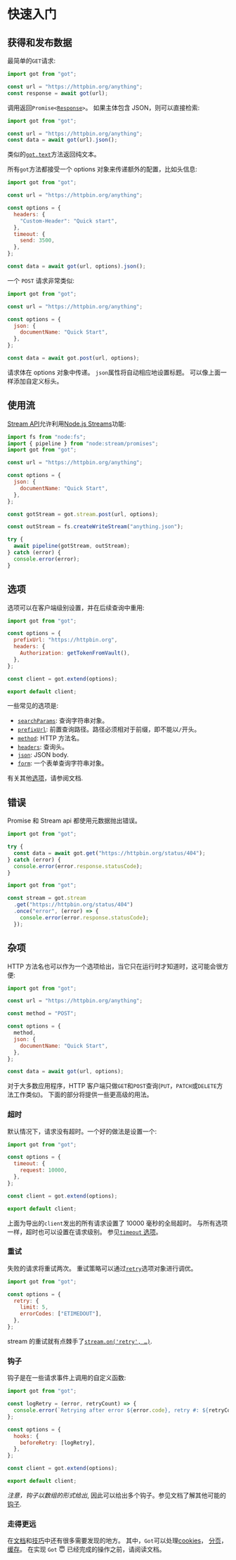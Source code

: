 # 快速入门

## 获得和发布数据

最简单的`GET`请求:

```js
import got from "got";

const url = "https://httpbin.org/anything";
const response = await got(url);
```

调用返回<code>Promise<[Response](3-streams.md#response-1)></code>。
如果主体包含 JSON，则可以直接检索:

```js
import got from "got";

const url = "https://httpbin.org/anything";
const data = await got(url).json();
```

类似的<code>[got.text](1-promise.md#promisetext)</code>方法返回纯文本。

所有`got`方法都接受一个 options 对象来传递额外的配置，比如头信息:

```js
import got from "got";

const url = "https://httpbin.org/anything";

const options = {
  headers: {
    "Custom-Header": "Quick start",
  },
  timeout: {
    send: 3500,
  },
};

const data = await got(url, options).json();
```

一个 `POST` 请求非常类似:

```js
import got from "got";

const url = "https://httpbin.org/anything";

const options = {
  json: {
    documentName: "Quick Start",
  },
};

const data = await got.post(url, options);
```

请求体在 options 对象中传递。
`json`属性将自动相应地设置标题。
可以像上面一样添加自定义标头。

## 使用流

[Stream API](3-streams.md)允许利用[Node.js Streams](https://nodejs.dev/learn/nodejs-streams)功能:

```js
import fs from "node:fs";
import { pipeline } from "node:stream/promises";
import got from "got";

const url = "https://httpbin.org/anything";

const options = {
  json: {
    documentName: "Quick Start",
  },
};

const gotStream = got.stream.post(url, options);

const outStream = fs.createWriteStream("anything.json");

try {
  await pipeline(gotStream, outStream);
} catch (error) {
  console.error(error);
}
```

## 选项

选项可以在客户端级别设置，并在后续查询中重用:

```js
import got from "got";

const options = {
  prefixUrl: "https://httpbin.org",
  headers: {
    Authorization: getTokenFromVault(),
  },
};

const client = got.extend(options);

export default client;
```

一些常见的选项是:

- [`searchParams`](2-options.md#searchparams): 查询字符串对象。
- [`prefixUrl`](2-options.md#prefixurl): 前置查询路径。路径必须相对于前缀，即不能以`/`开头。
- [`method`](2-options.md#method): HTTP 方法名。
- [`headers`](2-options.md#headers): 查询头。
- [`json`](2-options.md#json): JSON body.
- [`form`](2-options.md#form): 一个表单查询字符串对象。

有关其他[选项](2-options.md#options)，请参阅文档.

## 错误

Promise 和 Stream api 都使用元数据抛出错误。

```js
import got from "got";

try {
  const data = await got.get("https://httpbin.org/status/404");
} catch (error) {
  console.error(error.response.statusCode);
}
```

```js
import got from "got";

const stream = got.stream
  .get("https://httpbin.org/status/404")
  .once("error", (error) => {
    console.error(error.response.statusCode);
  });
```

## 杂项

HTTP 方法名也可以作为一个选项给出，当它只在运行时才知道时，这可能会很方便:

```js
import got from "got";

const url = "https://httpbin.org/anything";

const method = "POST";

const options = {
  method,
  json: {
    documentName: "Quick Start",
  },
};

const data = await got(url, options);
```

对于大多数应用程序，HTTP 客户端只做`GET`和`POST`查询(`PUT`，`PATCH`或`DELETE`方法工作类似)。
下面的部分将提供一些更高级的用法。

### 超时

默认情况下，请求没有超时。一个好的做法是设置一个:

```js
import got from "got";

const options = {
  timeout: {
    request: 10000,
  },
};

const client = got.extend(options);

export default client;
```

上面为导出的`client`发出的所有请求设置了 10000 毫秒的全局超时。
与所有选项一样，超时也可以设置在请求级别。
参见[`timeout` 选项](6-timeout.md#timeout-options)。

### 重试

失败的请求将重试两次。
重试策略可以通过[`retry`](7-retry.md#retry)选项对象进行调优。

```js
import got from "got";

const options = {
  retry: {
    limit: 5,
    errorCodes: ["ETIMEDOUT"],
  },
};
```

stream 的重试就有点棘手了[`stream.on('retry', …)`](3-streams.md#streamonretry-).

### 钩子

钩子是在一些请求事件上调用的自定义函数:

```js
import got from "got";

const logRetry = (error, retryCount) => {
  console.error(`Retrying after error ${error.code}, retry #: ${retryCount}`);
};

const options = {
  hooks: {
    beforeRetry: [logRetry],
  },
};

const client = got.extend(options);

export default client;
```

_注意，钩子以数组的形式给出_, 因此可以给出多个钩子。参见文档了解其他可能的[钩子](9-hooks.md#hooks-api).

### 走得更远

在[文档](README.md#documentation)和[技巧](tips.md#tips)中还有很多需要发现的地方。
其中，`Got`可以处理[cookies](tips.md#cookies)， [分页](4-pagination.md#pagination-api)， [缓存](cache.md#cache)。
在实现 `Got` :innocent: 已经完成的操作之前，请阅读文档。
